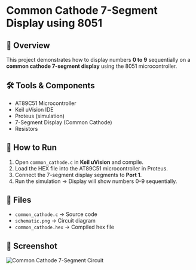 # Common Cathode 7-Segment Display using 8051

## 📌 Overview
This project demonstrates how to display numbers **0 to 9** sequentially on a **common cathode 7-segment display** using the 8051 microcontroller.

## 🛠️ Tools & Components
- AT89C51 Microcontroller  
- Keil uVision IDE  
- Proteus (simulation)  
- 7-Segment Display (Common Cathode)  
- Resistors  

## 🔧 How to Run
1. Open `common_cathode.c` in **Keil uVision** and compile.  
2. Load the HEX file into the AT89C51 microcontroller in Proteus.  
3. Connect the 7-segment display segments to **Port 1**.  
4. Run the simulation → Display will show numbers 0–9 sequentially.

## 📂 Files
- `common_cathode.c` → Source code  
- `schematic.png` → Circuit diagram  
- `common_cathode.hex` → Compiled hex file  

## 📸 Screenshot
![Common Cathode 7-Segment Circuit](schematic.png)
